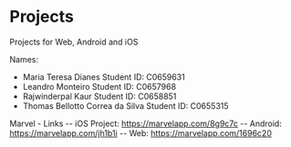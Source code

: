# Projects
Projects for Web, Android and iOS

Names:
- Maria Teresa Dianes                 Student ID: C0659631
- Leandro Monteiro                    Student ID: C0657968
- Rajwinderpal Kaur                   Student ID: C0658851
- Thomas Bellotto Correa da Silva     Student ID: C0655315


Marvel - Links
 -- iOS Project: https://marvelapp.com/8g9c7c
 -- Android: https://marvelapp.com/jh1b1i
 -- Web: https://marvelapp.com/1696c20
